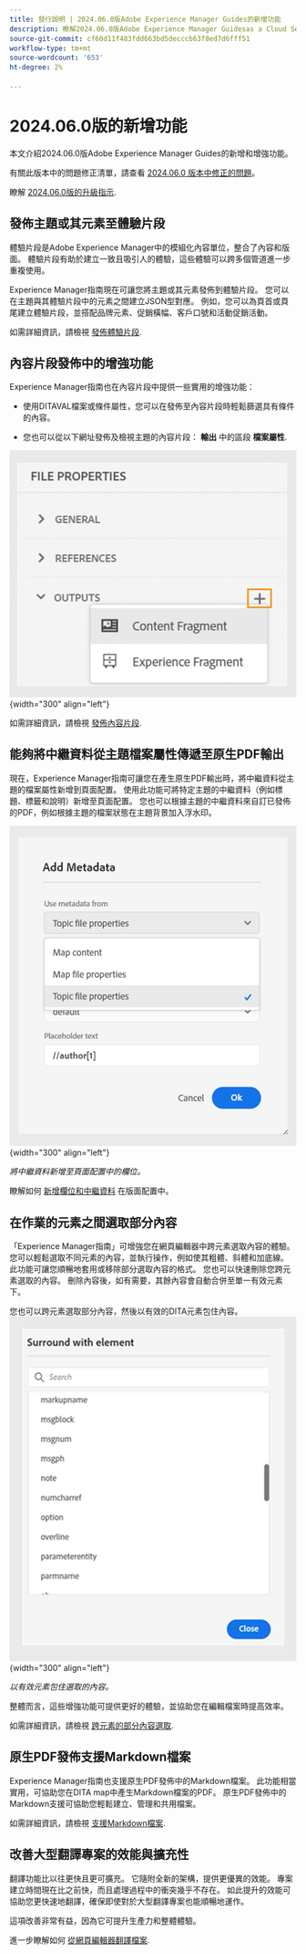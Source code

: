 ```yaml
---
title: 發行說明 | 2024.06.0版Adobe Experience Manager Guides的新增功能
description: 瞭解2024.06.0版Adobe Experience Manager Guidesas a Cloud Service中的新功能和增強功能。
source-git-commit: cf60d11f483fdd663bd5decccb63f8ed7d6fff51
workflow-type: tm+mt
source-wordcount: '653'
ht-degree: 2%

---
```


# 2024.06.0版的新增功能

本文介紹2024.06.0版Adobe Experience Manager Guides的新增和增強功能。

有關此版本中的問題修正清單，請查看 [2024.06.0 版本中修正的問題](fixed-issues-2024-06-0.md)。

瞭解 [2024.06.0版的升級指示](upgrade-instructions-2024-06-0.md).


## 發佈主題或其元素至體驗片段

體驗片段是Adobe Experience Manager中的模組化內容單位，整合了內容和版面。 體驗片段有助於建立一致且吸引人的體驗，這些體驗可以跨多個管道進一步重複使用。


Experience Manager指南現在可讓您將主題或其元素發佈到體驗片段。 您可以在主題與其體驗片段中的元素之間建立JSON型對應。 例如，您可以為頁首或頁尾建立體驗片段，並搭配品牌元素、促銷橫幅、客戶口號和活動促銷活動。




如需詳細資訊，請檢視 [發佈體驗片段](../user-guide/publish-experience-fragment.md).


## 內容片段發佈中的增強功能

Experience Manager指南也在內容片段中提供一些實用的增強功能：

- 使用DITAVAL檔案或條件屬性，您可以在發佈至內容片段時輕鬆篩選具有條件的內容。

- 您也可以從以下網址發佈及檢視主題的內容片段： **輸出** 中的區段 **檔案屬性**.

![檔案屬性選項標籤](./assets/file-properties-outputs-tab.png){width="300" align="left"}

如需詳細資訊，請檢視 [發佈內容片段](../user-guide/publish-content-fragment.md).


## 能夠將中繼資料從主題檔案屬性傳遞至原生PDF輸出

現在，Experience Manager指南可讓您在產生原生PDF輸出時，將中繼資料從主題的檔案屬性新增到頁面配置。 使用此功能可將特定主題的中繼資料（例如標題、標籤和說明）新增至頁面配置。 您也可以根據主題的中繼資料來自訂已發佈的PDF，例如根據主題的檔案狀態在主題背景加入浮水印。

![新增中繼資料原生pdf](./assets/add-metadata-native-pdf.png) {width="300" align="left"}

*將中繼資料新增至頁面配置中的欄位。*

瞭解如何 [新增欄位和中繼資料](../native-pdf/design-page-layout.md#add-fields-metadata) 在版面配置中。

## 在作業的元素之間選取部分內容

「Experience Manager指南」可增強您在網頁編輯器中跨元素選取內容的體驗。 您可以輕鬆選取不同元素的內容，並執行操作，例如使其粗體、斜體和加底線。 此功能可讓您順暢地套用或移除部分選取內容的格式。 您也可以快速刪除您跨元素選取的內容。 刪除內容後，如有需要，其餘內容會自動合併至單一有效元素下。

您也可以跨元素選取部分內容，然後以有效的DITA元素包住內容。
![環繞元素對話方塊](./assets/surround-element.png) {width="300" align="left"}

*以有效元素包住選取的內容。*

整體而言，這些增強功能可提供更好的體驗，並協助您在編輯檔案時提高效率。

如需詳細資訊，請檢視 [跨元素的部分內容選取](../user-guide/web-editor-edit-topics.md#partial-selection-of-content-across-elements).

## 原生PDF發佈支援Markdown檔案

Experience Manager指南也支援原生PDF發佈中的Markdown檔案。 此功能相當實用，可協助您在DITA map中產生Markdown檔案的PDF。 原生PDF發佈中的Markdown支援可協助您輕鬆建立、管理和共用檔案。

如需詳細資訊，請檢視 [支援Markdown檔案](../web-editor/native-pdf-web-editor.md#support-for-markdown-documents).


## 改善大型翻譯專案的效能與擴充性

翻譯功能比以往更快且更可擴充。 它隨附全新的架構，提供更優異的效能。 專案建立時間現在比之前快，而且處理過程中的衝突幾乎不存在。 如此提升的效能可協助您更快速地翻譯，確保即使對於大型翻譯專案也能順暢地運作。

這項改善非常有益，因為它可提升生產力和整體體驗。

進一步瞭解如何 [從網頁編輯器翻譯檔案](../user-guide/translate-documents-web-editor.md).

